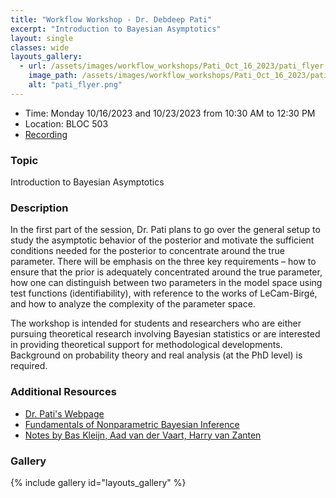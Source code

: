 ```yaml
---
title: "Workflow Workshop - Dr. Debdeep Pati"
excerpt: "Introduction to Bayesian Asymptotics"
layout: single
classes: wide
layouts_gallery:
  - url: /assets/images/workflow_workshops/Pati_Oct_16_2023/pati_flyer.png
    image_path: /assets/images/workflow_workshops/Pati_Oct_16_2023/pati_flyer.png
    alt: "pati_flyer.png"
---
```


- Time: Monday 10/16/2023 and 10/23/2023 from 10:30 AM to 12:30 PM 
- Location: BLOC 503
- [Recording](https://www.youtube.com/watch?v=yAVHQ0T3CCI)

### Topic

Introduction to Bayesian Asymptotics

### Description

In the first part of the session, Dr. Pati plans to go over the general setup to study the asymptotic behavior of the posterior and motivate the sufficient conditions needed for the posterior to concentrate around the true parameter. There will be emphasis on the three key requirements – how to ensure that the prior is adequately concentrated around the true parameter, how one can distinguish between two parameters in the model space using test functions (identifiability), with reference to the works of LeCam-Birgé, and how to analyze the complexity of the parameter space.

The workshop is intended for students and researchers who are either pursuing theoretical research involving Bayesian statistics or are interested in providing theoretical support for methodological developments.  Background on probability theory and real analysis (at the PhD level) is required.

### Additional Resources
- [Dr. Pati's Webpage](https://web.stat.tamu.edu/~debdeep/689_s19.html)
- [Fundamentals of Nonparametric Bayesian Inference](https://www.cambridge.org/core/books/fundamentals-of-nonparametric-bayesian-inference/C96325101025D308C9F31F4470DEA2E8)
- [Notes by Bas Kleijn, Aad van der Vaart, Harry van Zanten](/assets/files/workflow_workshops/Pati_Oct_16_2023/NPBayes-LecNotes-2015.pdf)


### Gallery 

{% include gallery id="layouts_gallery" %}
